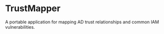 # TrustMapper
 A portable application for mapping AD trust relationships and common IAM vulnerabilities.
